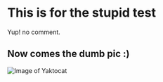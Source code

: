 # This is for the stupid test
Yup! no comment.

## Now comes the dumb pic :)
![Image of Yaktocat](https://octodex.github.com/images/yaktocat.png)
